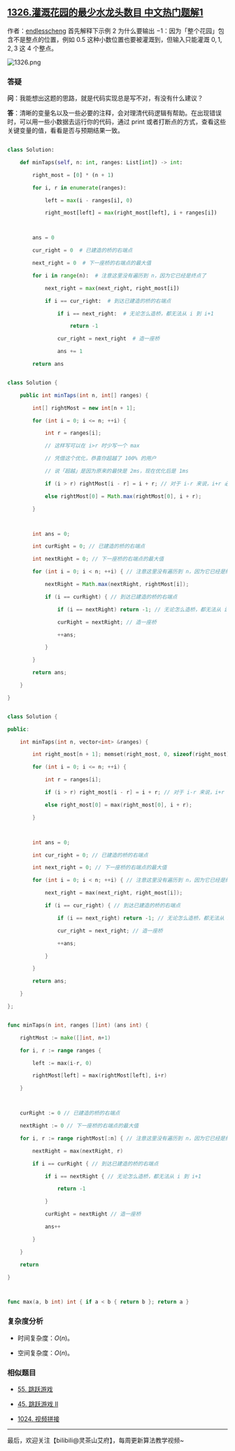 ## [1326.灌溉花园的最少水龙头数目 中文热门题解1](https://leetcode.cn/problems/minimum-number-of-taps-to-open-to-water-a-garden/solutions/100000/yi-zhang-tu-miao-dong-pythonjavacgo-by-e-wqry)

作者：[endlesscheng](https://leetcode.cn/u/endlesscheng)
首先解释下示例 2 为什么要输出 $-1$：因为「整个花园」包含不是整点的位置，例如 $0.5$ 这种小数位置也要被灌溉到，但输入只能灌溉 $0,1,2,3$ 这 $4$ 个整点。

![1326.png](https://pic.leetcode.cn/1676903975-zvMFSg-1326.png)

### 答疑

**问**：我能想出这题的思路，就是代码实现总是写不对，有没有什么建议？

**答**：清晰的变量名以及一些必要的注释，会对理清代码逻辑有帮助。在出现错误时，可以用一些小数据去运行你的代码，通过 print 或者打断点的方式，查看这些关键变量的值，看看是否与预期结果一致。

```py [sol1-Python3]
class Solution:
    def minTaps(self, n: int, ranges: List[int]) -> int:
        right_most = [0] * (n + 1)
        for i, r in enumerate(ranges):
            left = max(i - ranges[i], 0)
            right_most[left] = max(right_most[left], i + ranges[i])

        ans = 0
        cur_right = 0  # 已建造的桥的右端点
        next_right = 0  # 下一座桥的右端点的最大值
        for i in range(n):  # 注意这里没有遍历到 n，因为它已经是终点了
            next_right = max(next_right, right_most[i])
            if i == cur_right:  # 到达已建造的桥的右端点
                if i == next_right:  # 无论怎么造桥，都无法从 i 到 i+1
                    return -1
                cur_right = next_right  # 造一座桥
                ans += 1
        return ans
```

```java [sol1-Java]
class Solution {
    public int minTaps(int n, int[] ranges) {
        int[] rightMost = new int[n + 1];
        for (int i = 0; i <= n; ++i) {
            int r = ranges[i];
            // 这样写可以在 i>r 时少写一个 max
            // 凭借这个优化，恭喜你超越了 100% 的用户
            // 说「超越」是因为原来的最快是 2ms，现在优化后是 1ms
            if (i > r) rightMost[i - r] = i + r; // 对于 i-r 来说，i+r 必然是它目前的最大值
            else rightMost[0] = Math.max(rightMost[0], i + r);
        }

        int ans = 0;
        int curRight = 0; // 已建造的桥的右端点
        int nextRight = 0; // 下一座桥的右端点的最大值
        for (int i = 0; i < n; ++i) { // 注意这里没有遍历到 n，因为它已经是终点了
            nextRight = Math.max(nextRight, rightMost[i]);
            if (i == curRight) { // 到达已建造的桥的右端点
                if (i == nextRight) return -1; // 无论怎么造桥，都无法从 i 到 i+1
                curRight = nextRight; // 造一座桥
                ++ans;
            }
        }
        return ans;
    }
}
```

```cpp [sol1-C++]
class Solution {
public:
    int minTaps(int n, vector<int> &ranges) {
        int right_most[n + 1]; memset(right_most, 0, sizeof(right_most));
        for (int i = 0; i <= n; ++i) {
            int r = ranges[i];
            if (i > r) right_most[i - r] = i + r; // 对于 i-r 来说，i+r 必然是它目前的最大值
            else right_most[0] = max(right_most[0], i + r);
        }

        int ans = 0;
        int cur_right = 0; // 已建造的桥的右端点
        int next_right = 0; // 下一座桥的右端点的最大值
        for (int i = 0; i < n; ++i) { // 注意这里没有遍历到 n，因为它已经是终点了
            next_right = max(next_right, right_most[i]);
            if (i == cur_right) { // 到达已建造的桥的右端点
                if (i == next_right) return -1; // 无论怎么造桥，都无法从 i 到 i+1
                cur_right = next_right; // 造一座桥
                ++ans;
            }
        }
        return ans;
    }
};
```

```go [sol1-Go]
func minTaps(n int, ranges []int) (ans int) {
    rightMost := make([]int, n+1)
    for i, r := range ranges {
        left := max(i-r, 0)
        rightMost[left] = max(rightMost[left], i+r)
    }

    curRight := 0 // 已建造的桥的右端点
    nextRight := 0 // 下一座桥的右端点的最大值
    for i, r := range rightMost[:n] { // 注意这里没有遍历到 n，因为它已经是终点了
        nextRight = max(nextRight, r)
        if i == curRight { // 到达已建造的桥的右端点
            if i == nextRight { // 无论怎么造桥，都无法从 i 到 i+1
                return -1
            }
            curRight = nextRight // 造一座桥
            ans++
        }
    }
    return
}

func max(a, b int) int { if a < b { return b }; return a }
```

### 复杂度分析

- 时间复杂度：$O(n)$。
- 空间复杂度：$O(n)$。

### 相似题目

- [55. 跳跃游戏](https://leetcode.cn/problems/jump-game/)
- [45. 跳跃游戏 II](https://leetcode.cn/problems/jump-game-ii/)
- [1024. 视频拼接](https://leetcode.cn/problems/video-stitching/)

---

最后，欢迎关注【biIibiIi@灵茶山艾府】，每周更新算法教学视频~

